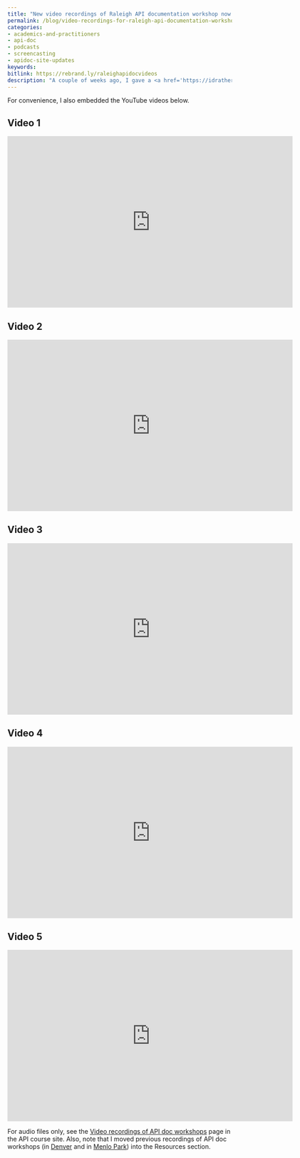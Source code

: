 ```yaml
---
title: "New video recordings of Raleigh API documentation workshop now available"
permalink: /blog/video-recordings-for-raleigh-api-documentation-workshop/
categories:
- academics-and-practitioners
- api-doc
- podcasts
- screencasting
- apidoc-site-updates
keywords:
bitlink: https://rebrand.ly/raleighapidocvideos
description: "A couple of weeks ago, I gave a <a href='https://idratherbewriting.com/2019/04/01/upcoming-api-workshops/'>full-day API documentation workshop in Raleigh</a>. I recorded the workshop and have made the video and audio content available in my API documentation course here: <a href='/learnapidoc/docapis_course_videos.html'>Video recordings of API doc workshops</a>. There are more than 6 hours of video available for you to watch for free. I also describing my recording process <a href='/blog/recording-a-workshop-video-audio-technical-details/'>here</a>."
---
```


For convenience, I also embedded the YouTube videos below.

## Video 1

<iframe width="640" height="385" src="https://www.youtube.com/embed/FG3cDrY-6CE" frameborder="0" allow="accelerometer; autoplay; encrypted-media; gyroscope; picture-in-picture" allowfullscreen></iframe>

## Video 2

<iframe width="640" height="385" src="https://www.youtube.com/embed/L4YFlSB8STI" frameborder="0" allow="accelerometer; autoplay; encrypted-media; gyroscope; picture-in-picture" allowfullscreen></iframe>



## Video 3

<iframe width="640" height="385" src="https://www.youtube.com/embed/8vkt3hftD1k" frameborder="0" allow="accelerometer; autoplay; encrypted-media; gyroscope; picture-in-picture" allowfullscreen></iframe>

## Video 4

<iframe width="640" height="385" src="https://www.youtube.com/embed/iLl-VpoEFrE" frameborder="0" allow="accelerometer; autoplay; encrypted-media; gyroscope; picture-in-picture" allowfullscreen></iframe>

## Video 5

<iframe width="640" height="385" src="https://www.youtube.com/embed/xEzZl7L58e4" frameborder="0" allow="accelerometer; autoplay; encrypted-media; gyroscope; picture-in-picture" allowfullscreen></iframe>

For audio files only, see the <a href='/learnapidoc/docapis_course_videos.html'>Video recordings of API doc workshops</a> page in the API course site. Also, note that I moved previous recordings of API doc workshops (in [Denver](/learnapidoc/denver_workshop_recording.html) and in [Menlo Park](/learnapidoc/menlo_park_workshop_recording.html)) into the Resources section.


